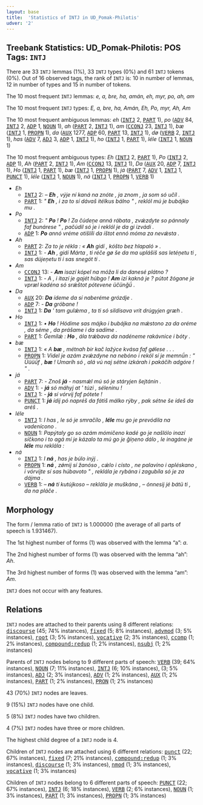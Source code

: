 ```yaml
---
layout: base
title:  'Statistics of INTJ in UD_Pomak-Philotis'
udver: '2'
---
```


## Treebank Statistics: UD_Pomak-Philotis: POS Tags: `INTJ`

There are 33 `INTJ` lemmas (1%), 33 `INTJ` types (0%) and 61 `INTJ` tokens (0%).
Out of 16 observed tags, the rank of `INTJ` is: 10 in number of lemmas, 12 in number of types and 15 in number of tokens.

The 10 most frequent `INTJ` lemmas: <em>e, a, bre, ha, amán, eh, myr, po, ah, am</em>

The 10 most frequent `INTJ` types:  <em>E, a, bre, ha, Amán, Eh, Po, myr, Ah, Am</em>

The 10 most frequent ambiguous lemmas: <em>eh</em> (<tt><a href="qpm_philotis-pos-INTJ.html">INTJ</a></tt> 2, <tt><a href="qpm_philotis-pos-PART.html">PART</a></tt> 1), <em>po</em> (<tt><a href="qpm_philotis-pos-ADV.html">ADV</a></tt> 84, <tt><a href="qpm_philotis-pos-INTJ.html">INTJ</a></tt> 2, <tt><a href="qpm_philotis-pos-ADP.html">ADP</a></tt> 1, <tt><a href="qpm_philotis-pos-NOUN.html">NOUN</a></tt> 1), <em>ah</em> (<tt><a href="qpm_philotis-pos-PART.html">PART</a></tt> 2, <tt><a href="qpm_philotis-pos-INTJ.html">INTJ</a></tt> 1), <em>am</em> (<tt><a href="qpm_philotis-pos-CCONJ.html">CCONJ</a></tt> 23, <tt><a href="qpm_philotis-pos-INTJ.html">INTJ</a></tt> 1), <em>bæ</em> (<tt><a href="qpm_philotis-pos-INTJ.html">INTJ</a></tt> 1, <tt><a href="qpm_philotis-pos-PROPN.html">PROPN</a></tt> 1), <em>da</em> (<tt><a href="qpm_philotis-pos-AUX.html">AUX</a></tt> 1277, <tt><a href="qpm_philotis-pos-ADP.html">ADP</a></tt> 60, <tt><a href="qpm_philotis-pos-PART.html">PART</a></tt> 13, <tt><a href="qpm_philotis-pos-INTJ.html">INTJ</a></tt> 1), <em>dø</em> (<tt><a href="qpm_philotis-pos-VERB.html">VERB</a></tt> 2, <tt><a href="qpm_philotis-pos-INTJ.html">INTJ</a></tt> 1), <em>has</em> (<tt><a href="qpm_philotis-pos-ADV.html">ADV</a></tt> 7, <tt><a href="qpm_philotis-pos-ADJ.html">ADJ</a></tt> 3, <tt><a href="qpm_philotis-pos-ADP.html">ADP</a></tt> 1, <tt><a href="qpm_philotis-pos-INTJ.html">INTJ</a></tt> 1), <em>ho</em> (<tt><a href="qpm_philotis-pos-INTJ.html">INTJ</a></tt> 1, <tt><a href="qpm_philotis-pos-PART.html">PART</a></tt> 1), <em>léle</em> (<tt><a href="qpm_philotis-pos-INTJ.html">INTJ</a></tt> 1, <tt><a href="qpm_philotis-pos-NOUN.html">NOUN</a></tt> 1)

The 10 most frequent ambiguous types:  <em>Eh</em> (<tt><a href="qpm_philotis-pos-INTJ.html">INTJ</a></tt> 2, <tt><a href="qpm_philotis-pos-PART.html">PART</a></tt> 1), <em>Po</em> (<tt><a href="qpm_philotis-pos-INTJ.html">INTJ</a></tt> 2, <tt><a href="qpm_philotis-pos-ADP.html">ADP</a></tt> 1), <em>Ah</em> (<tt><a href="qpm_philotis-pos-PART.html">PART</a></tt> 2, <tt><a href="qpm_philotis-pos-INTJ.html">INTJ</a></tt> 1), <em>Am</em> (<tt><a href="qpm_philotis-pos-CCONJ.html">CCONJ</a></tt> 13, <tt><a href="qpm_philotis-pos-INTJ.html">INTJ</a></tt> 1), <em>Da</em> (<tt><a href="qpm_philotis-pos-AUX.html">AUX</a></tt> 20, <tt><a href="qpm_philotis-pos-ADP.html">ADP</a></tt> 7, <tt><a href="qpm_philotis-pos-INTJ.html">INTJ</a></tt> 1), <em>Ho</em> (<tt><a href="qpm_philotis-pos-INTJ.html">INTJ</a></tt> 1, <tt><a href="qpm_philotis-pos-PART.html">PART</a></tt> 1), <em>bæ</em> (<tt><a href="qpm_philotis-pos-INTJ.html">INTJ</a></tt> 1, <tt><a href="qpm_philotis-pos-PROPN.html">PROPN</a></tt> 1), <em>já</em> (<tt><a href="qpm_philotis-pos-PART.html">PART</a></tt> 7, <tt><a href="qpm_philotis-pos-ADV.html">ADV</a></tt> 1, <tt><a href="qpm_philotis-pos-INTJ.html">INTJ</a></tt> 1, <tt><a href="qpm_philotis-pos-PUNCT.html">PUNCT</a></tt> 1), <em>léle</em> (<tt><a href="qpm_philotis-pos-INTJ.html">INTJ</a></tt> 1, <tt><a href="qpm_philotis-pos-NOUN.html">NOUN</a></tt> 1), <em>ná</em> (<tt><a href="qpm_philotis-pos-INTJ.html">INTJ</a></tt> 1, <tt><a href="qpm_philotis-pos-PROPN.html">PROPN</a></tt> 1, <tt><a href="qpm_philotis-pos-VERB.html">VERB</a></tt> 1)


* <em>Eh</em>
  * <tt><a href="qpm_philotis-pos-INTJ.html">INTJ</a></tt> 2: <em>– <b>Eh</b> , výje ní kaná na znóte , ja znom , ja som só učíl .</em>
  * <tt><a href="qpm_philotis-pos-PART.html">PART</a></tt> 1: <em>" <b>Eh</b> , i za to sí dávaš itélkus bálno " , reklól mú je bubájko mu .</em>
* <em>Po</em>
  * <tt><a href="qpm_philotis-pos-INTJ.html">INTJ</a></tt> 2: <em>" <b>Po</b> ! <b>Po</b> ! Za čúdeņe anná rábata , zvǽzdyte so pánnaly faf bunárese " , pačúdil só je i reklól je da gi izvádi .</em>
  * <tt><a href="qpm_philotis-pos-ADP.html">ADP</a></tt> 1: <em><b>Po</b> annó vréme otišlíli da íštot ennó móma za nevǽsta .</em>
* <em>Ah</em>
  * <tt><a href="qpm_philotis-pos-PART.html">PART</a></tt> 2: <em>Za to je rékla : « <b>Ah</b> gidí , kóšto bez hlapaló » .</em>
  * <tt><a href="qpm_philotis-pos-INTJ.html">INTJ</a></tt> 1: <em>- <b>Ah</b> , gidí Márta , ti réče gø še da ma uplášiš sas letéņetu ti , sas dújeņetu ti i sas snegót ti .</em>
* <em>Am</em>
  * <tt><a href="qpm_philotis-pos-CCONJ.html">CCONJ</a></tt> 13: <em>- <b>Am</b> isazí kópel na móža li da danesé plátno ?</em>
  * <tt><a href="qpm_philotis-pos-INTJ.html">INTJ</a></tt> 1: <em>- A , i itazí je gajét húbgo ! <b>Am</b> izí kakná je ? pútot žógane je vpræl kadéna só srǽštot pótevene üčünǧǘ .</em>
* <em>Da</em>
  * <tt><a href="qpm_philotis-pos-AUX.html">AUX</a></tt> 20: <em><b>Da</b> ídeme da sí naberéme grózdje .</em>
  * <tt><a href="qpm_philotis-pos-ADP.html">ADP</a></tt> 7: <em>- <b>Da</b> gróbane !</em>
  * <tt><a href="qpm_philotis-pos-INTJ.html">INTJ</a></tt> 1: <em><b>Da</b> ' tam gulǽma , ta ti só sildísava vrit drúgyjen græh .</em>
* <em>Ho</em>
  * <tt><a href="qpm_philotis-pos-INTJ.html">INTJ</a></tt> 1: <em>• <b>Ho</b> ! Hódime sas májko i bubájka na mǽstono za da oréme , da séme , da prášame i da sadíme .</em>
  * <tt><a href="qpm_philotis-pos-PART.html">PART</a></tt> 1: <em>Ǧemilǽ : <b>Ho</b> , ála trǽbava da nadéneme rakávnice i bóty .</em>
* <em>bæ</em>
  * <tt><a href="qpm_philotis-pos-INTJ.html">INTJ</a></tt> 1: <em>« A <b>bæ</b> , métnah bir kač lažýce kvása faf gǿlese . . .</em>
  * <tt><a href="qpm_philotis-pos-PROPN.html">PROPN</a></tt> 1: <em>Videl je azám zvǽzdyne na nebóno i rekól sí je memnǘn : " Üüüǘf , <b>bæ</b> ! Umaríh só , alá vú naj sétne izkárah i pakáčih adgóre ! " .</em>
* <em>já</em>
  * <tt><a href="qpm_philotis-pos-PART.html">PART</a></tt> 7: <em>- Znoš <b>já</b> - nasmǽl mú só je stáryjen šejtánin .</em>
  * <tt><a href="qpm_philotis-pos-ADV.html">ADV</a></tt> 1: <em>- <b>já</b> só máhyj at ' túzi , séleninu !</em>
  * <tt><a href="qpm_philotis-pos-INTJ.html">INTJ</a></tt> 1: <em>- <b>já</b> sí vórvij faf pótete !</em>
  * <tt><a href="qpm_philotis-pos-PUNCT.html">PUNCT</a></tt> 1: <em><b>já</b> ídij pó napréš da fátiš málko rýby , pak sétne še ídeš da aréš .</em>
* <em>léle</em>
  * <tt><a href="qpm_philotis-pos-INTJ.html">INTJ</a></tt> 1: <em>I has , le só je smračílo , <b>léle</b> mu go je prevódila na vadenícono .</em>
  * <tt><a href="qpm_philotis-pos-NOUN.html">NOUN</a></tt> 1: <em>Papýtaly go so azám mómičeno kadé go je našlólo inazí síčkono i to agá mí je kázalo ta mú go je ǧíņeno dálo , le inagáne je <b>léle</b> mu reklála :</em>
* <em>ná</em>
  * <tt><a href="qpm_philotis-pos-INTJ.html">INTJ</a></tt> 1: <em>I <b>ná</b> , has je búlo inýj .</em>
  * <tt><a href="qpm_philotis-pos-PROPN.html">PROPN</a></tt> 1: <em><b>ná</b> , zǿmij sí žanóso , cǽlo i císto , ne palavíno i apléskano , i vórvijte sí sas húbavoto " , reklála je rybána i zagubíla só je za dájma .</em>
  * <tt><a href="qpm_philotis-pos-VERB.html">VERB</a></tt> 1: <em>– <b>ná</b> tí kutújkoso – reklála je muškána , – ónnesij jé bátü ti , da na pláče .</em>

## Morphology

The form / lemma ratio of `INTJ` is 1.000000 (the average of all parts of speech is 1.931467).

The 1st highest number of forms (1) was observed with the lemma “a”: <em>a</em>.

The 2nd highest number of forms (1) was observed with the lemma “ah”: <em>Ah</em>.

The 3rd highest number of forms (1) was observed with the lemma “am”: <em>Am</em>.

`INTJ` does not occur with any features.


## Relations

`INTJ` nodes are attached to their parents using 8 different relations: <tt><a href="qpm_philotis-dep-discourse.html">discourse</a></tt> (45; 74% instances), <tt><a href="qpm_philotis-dep-fixed.html">fixed</a></tt> (5; 8% instances), <tt><a href="qpm_philotis-dep-advmod.html">advmod</a></tt> (3; 5% instances), <tt><a href="qpm_philotis-dep-root.html">root</a></tt> (3; 5% instances), <tt><a href="qpm_philotis-dep-vocative.html">vocative</a></tt> (2; 3% instances), <tt><a href="qpm_philotis-dep-ccomp.html">ccomp</a></tt> (1; 2% instances), <tt><a href="qpm_philotis-dep-compound-redup.html">compound:redup</a></tt> (1; 2% instances), <tt><a href="qpm_philotis-dep-nsubj.html">nsubj</a></tt> (1; 2% instances)

Parents of `INTJ` nodes belong to 9 different parts of speech: <tt><a href="qpm_philotis-pos-VERB.html">VERB</a></tt> (39; 64% instances), <tt><a href="qpm_philotis-pos-NOUN.html">NOUN</a></tt> (7; 11% instances), <tt><a href="qpm_philotis-pos-INTJ.html">INTJ</a></tt> (6; 10% instances),  (3; 5% instances), <tt><a href="qpm_philotis-pos-ADJ.html">ADJ</a></tt> (2; 3% instances), <tt><a href="qpm_philotis-pos-ADV.html">ADV</a></tt> (1; 2% instances), <tt><a href="qpm_philotis-pos-AUX.html">AUX</a></tt> (1; 2% instances), <tt><a href="qpm_philotis-pos-PART.html">PART</a></tt> (1; 2% instances), <tt><a href="qpm_philotis-pos-PRON.html">PRON</a></tt> (1; 2% instances)

43 (70%) `INTJ` nodes are leaves.

9 (15%) `INTJ` nodes have one child.

5 (8%) `INTJ` nodes have two children.

4 (7%) `INTJ` nodes have three or more children.

The highest child degree of a `INTJ` node is 4.

Children of `INTJ` nodes are attached using 6 different relations: <tt><a href="qpm_philotis-dep-punct.html">punct</a></tt> (22; 67% instances), <tt><a href="qpm_philotis-dep-fixed.html">fixed</a></tt> (7; 21% instances), <tt><a href="qpm_philotis-dep-compound-redup.html">compound:redup</a></tt> (1; 3% instances), <tt><a href="qpm_philotis-dep-discourse.html">discourse</a></tt> (1; 3% instances), <tt><a href="qpm_philotis-dep-nmod.html">nmod</a></tt> (1; 3% instances), <tt><a href="qpm_philotis-dep-vocative.html">vocative</a></tt> (1; 3% instances)

Children of `INTJ` nodes belong to 6 different parts of speech: <tt><a href="qpm_philotis-pos-PUNCT.html">PUNCT</a></tt> (22; 67% instances), <tt><a href="qpm_philotis-pos-INTJ.html">INTJ</a></tt> (6; 18% instances), <tt><a href="qpm_philotis-pos-VERB.html">VERB</a></tt> (2; 6% instances), <tt><a href="qpm_philotis-pos-NOUN.html">NOUN</a></tt> (1; 3% instances), <tt><a href="qpm_philotis-pos-PART.html">PART</a></tt> (1; 3% instances), <tt><a href="qpm_philotis-pos-PROPN.html">PROPN</a></tt> (1; 3% instances)

